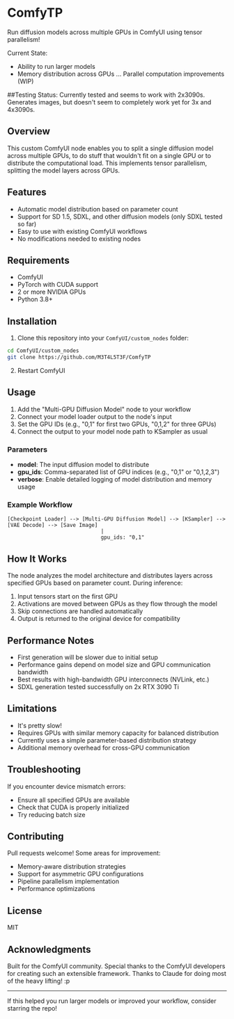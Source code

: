 # ComfyTP

Run diffusion models across multiple GPUs in ComfyUI using tensor parallelism!

Current State:
- Ability to run larger models
- Memory distribution across GPUs
... Parallel computation improvements (WIP)

##Testing Status:
Currently tested and seems to work with 2x3090s. Generates images, but doesn't seem to completely work yet for 3x and 4x3090s.

## Overview

This custom ComfyUI node enables you to split a single diffusion model across multiple GPUs, to do stuff that wouldn't fit on a single GPU or to distribute the computational load. This implements tensor parallelism, splitting the model layers across GPUs.

## Features

- Automatic model distribution based on parameter count
- Support for SD 1.5, SDXL, and other diffusion models (only SDXL tested so far)
- Easy to use with existing ComfyUI workflows
- No modifications needed to existing nodes

## Requirements

- ComfyUI
- PyTorch with CUDA support
- 2 or more NVIDIA GPUs
- Python 3.8+

## Installation

1. Clone this repository into your `ComfyUI/custom_nodes` folder:
```bash
cd ComfyUI/custom_nodes
git clone https://github.com/M3T4L5T3F/ComfyTP
```

2. Restart ComfyUI

## Usage

1. Add the "Multi-GPU Diffusion Model" node to your workflow
2. Connect your model loader output to the node's input
3. Set the GPU IDs (e.g., "0,1" for first two GPUs, "0,1,2" for three GPUs)
4. Connect the output to your model node path to KSampler as usual

### Parameters

- **model**: The input diffusion model to distribute
- **gpu_ids**: Comma-separated list of GPU indices (e.g., "0,1" or "0,1,2,3")
- **verbose**: Enable detailed logging of model distribution and memory usage

### Example Workflow

```
[Checkpoint Loader] --> [Multi-GPU Diffusion Model] --> [KSampler] --> [VAE Decode] --> [Save Image]
                              |
                              gpu_ids: "0,1"
```

## How It Works

The node analyzes the model architecture and distributes layers across specified GPUs based on parameter count. During inference:

1. Input tensors start on the first GPU
2. Activations are moved between GPUs as they flow through the model
3. Skip connections are handled automatically
4. Output is returned to the original device for compatibility

## Performance Notes

- First generation will be slower due to initial setup
- Performance gains depend on model size and GPU communication bandwidth
- Best results with high-bandwidth GPU interconnects (NVLink, etc.)
- SDXL generation tested successfully on 2x RTX 3090 Ti

## Limitations

- It's pretty slow!
- Requires GPUs with similar memory capacity for balanced distribution
- Currently uses a simple parameter-based distribution strategy
- Additional memory overhead for cross-GPU communication

## Troubleshooting

If you encounter device mismatch errors:
- Ensure all specified GPUs are available
- Check that CUDA is properly initialized
- Try reducing batch size

## Contributing

Pull requests welcome! Some areas for improvement:
- Memory-aware distribution strategies
- Support for asymmetric GPU configurations
- Pipeline parallelism implementation
- Performance optimizations

## License

MIT

## Acknowledgments

Built for the ComfyUI community. Special thanks to the ComfyUI developers for creating such an extensible framework. Thanks to Claude for doing most of the heavy lifting! :p

---

If this helped you run larger models or improved your workflow, consider starring the repo!
